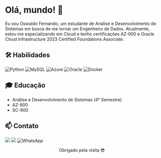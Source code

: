 # Olá, mundo! 👋

Eu sou Oswaldo Fernando, um estudante de Análise e Desenvolvimento de Sistemas em busca de me tornar um Engenheiro de Dados. Atualmente, estou me especializando em Cloud e tenho certificações AZ-900 e Oracle Cloud Infrastructure 2023 Certified Foundations Associate.

## 🛠️ Habilidades

![Python](https://img.shields.io/badge/python-3670A0?style=for-the-badge&logo=python&logoColor=ffdd54)
![MySQL](https://img.shields.io/badge/mysql-%2300f.svg?style=for-the-badge&logo=mysql&logoColor=white)
![Azure](https://img.shields.io/badge/azure-%230072C6.svg?style=for-the-badge&logo=microsoftazure&logoColor=white)
![Oracle](https://img.shields.io/badge/Oracle-F80000?style=for-the-badge&logo=oracle&logoColor=white)
![Docker](https://img.shields.io/badge/docker-%230db7ed.svg?style=for-the-badge&logo=docker&logoColor=white)

## 🎓 Educação

- Análise e Desenvolvimento de Sistemas (4° Semestre)
- AZ-900
- SC-900

## 📫 Contato
 <a href="https://www.linkedin.com/in/oswaldo-fernando-1b9579206/" target="_blank"><img src="https://img.shields.io/badge/LinkedIn-0077B5?style=for-the-badge&logo=linkedin&logoColor=white"></a> 
 <a href = "mailto:oswaldo.ffernandes12@gmail.com"><img src="https://img.shields.io/badge/Gmail-D14836?style=for-the-badge&logo=gmail&logoColor=white" target="_blank"></a>
![WhatsApp](https://img.shields.io/badge/WhatsApp-25D366?style=for-the-badge&logo=whatsapp&logoColor=white)
<br>

<p align="center">
Obrigado pela visita 😎
</p >


